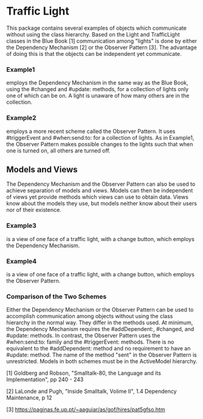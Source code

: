 # Traffic Light
This package contains several examples of objects which communicate without using the class hierarchy. Based on the Light and TrafficLight classes in the Blue Book [1] communication among "lights" is done by either the Dependency Mechanism [2] or the Observer Pattern [3]. The advantage of doing this is that the objects can be independent yet communicate.

### Example1 
employs the Dependency Mechanism in the same way as the Blue Book, using the #changed and #update: methods, for a collection of lights only one of which can be on. A light is unaware of how many others are in the collection.

### Example2 
employs a more recent scheme called the Observer Pattern. It uses #triggerEvent and #when:send:to: for a collection of lights. As in Example1, the Observer Pattern makes possible changes to the lights such that when one is turned on, all others are turned off.

## Models and Views
The Dependency Mechanism and the Observer Pattern can also be used to achieve separation of models and views. Models can then be independent of views yet provide methods which views can use to obtain data. Views know about the models they use, but models neither know about their users nor of their existence.

### Example3 
is a view of one face of a traffic light, with a change button, which employs the Dependency Mechanism.

### Example4
is a view of one face of a traffic light, with a change button, which employs the Observer Pattern.

### Comparison of the Two Schemes
Either the Dependency Mechanism or the Observer Pattern can be used to accomplish communication among objects without using the class hierarchy in the normal way. They differ in the methods used. At minimum, the Dependency Mechanism requires the #addDependent:, #changed, and #update: methods. In contrast, the Observer Pattern uses the #when:send:to: family and the #triggerEvent: methods. There is no equivalent to the #addDependent: method and no requirement to have an #update: method. The name of the method "sent" in the Observer Pattern is unrestricted. Models in both schemes must be in the ActiveModel hierarchy.


[1] Goldberg and Robson, "Smalltalk-80, the Language and its Implementation", pp 240 - 243

[2] LaLonde and Pugh, "Inside Smalltalk, Volime II", 1.4 Dependency Maintenance, p 12

[3] https://paginas.fe.up.pt/~aaguiar/as/gof/hires/pat5gfso.htm
